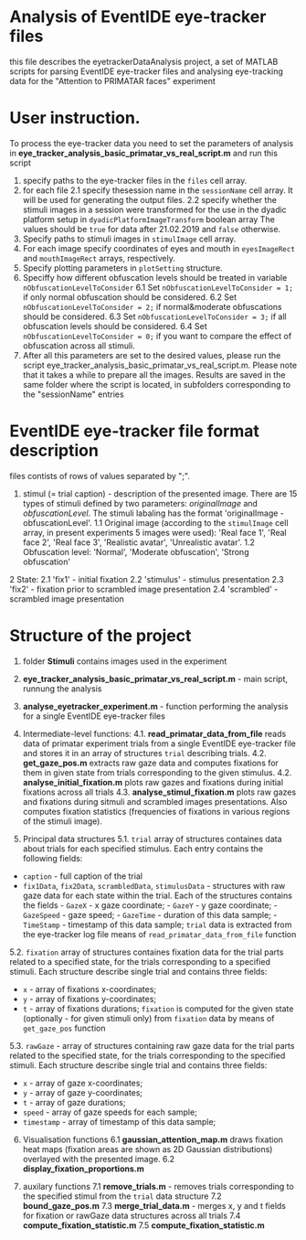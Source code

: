# Analysis of EventIDE eye-tracker files
this file describes the eyetrackerDataAnalysis project, a set of MATLAB scripts for parsing EventIDE eye-tracker files and analysing eye-tracking data for the "Attention to PRIMATAR faces" experiment

# User instruction.
To process the eye-tracker data you need to set the parameters of analysis in **eye_tracker_analysis_basic_primatar_vs_real_script.m** and run this script
1. specify paths to the eye-tracker files in the ``files`` cell array.
2. for each file 
2.1 specify thesession name in the ``sessionName`` cell array. It will be used for generating the output files.
2.2 specify whether the stimuli images in a session were transformed for the use in the dyadic platform setup in ``dyadicPlatformImageTransform`` boolean array
The values should be ``true`` for data after 21.02.2019 and ``false`` otherwise.
3. Specify paths to stimuli images in ``stimulImage`` cell array.
4. For each image specify coordinates of eyes and mouth in ``eyesImageRect`` and ``mouthImageRect`` arrays, respectively.
5. Specify plotting parameters in ``plotSetting`` structure.
6. Speciffy how different obfuscation levels should be treated in variable ``nObfuscationLevelToConsider``
6.1 Set ``nObfuscationLevelToConsider = 1;`` if only normal obfuscation should be considered.
6.2 Set ``nObfuscationLevelToConsider = 2;`` if normal&moderate obfuscations should be considered.
6.3 Set ``nObfuscationLevelToConsider = 3;`` if all obfuscation levels should be considered.
6.4 Set ``nObfuscationLevelToConsider = 0;`` if you want to compare the effect of obfuscation across all stimuli.
7. After all this parameters are set to the desired values, please run the script eye_tracker_analysis_basic_primatar_vs_real_script.m. Please note that it takes a while to prepare all the images. Results are saved in the same folder where the script is located, in subfolders corresponding to the "sessionName" entries

# EventIDE eye-tracker file format description
files contists of rows of values separated by ";".  
1. stimul (= trial caption) - description of the presented image. There are 15 types of stimuli defined by two parameters: *originalImage* and *obfuscationLevel*. The stimuli labaling has the format 'originalImage - obfuscationLevel'.
1.1 Original image (according to the ``stimulImage`` cell array, in present experiments 5 images were used): 'Real face 1', 'Real face 2', 'Real face 3', 'Realistic avatar', 'Unrealistic avatar'. 
1.2 Obfuscation level: 'Normal', 'Moderate obfuscation', 'Strong obfuscation' 

2 State: 
2.1 'fix1' - initial fixation
2.2 'stimulus' - stimulus presentation
2.3 'fix2' - fixation prior to scrambled image presentation
2.4 'scrambled' - scrambled image presentation

# Structure of the project
1. folder **Stimuli** contains images used in the experiment

2. **eye_tracker_analysis_basic_primatar_vs_real_script.m** - main script, runnung the analysis

3. **analyse_eyetracker_experiment.m** - function performing the analysis for a single EventIDE eye-tracker files

4. Intermediate-level functions:
4.1. **read_primatar_data_from_file** reads data of primatar experiment trials from a single EventIDE eye-tracker file and stores it in an array of structures ``trial`` describing trials.
4.2. **get_gaze_pos.m** extracts raw gaze data and computes fixations for them in given state from trials corresponding to the given stimulus. 
4.2. **analyse_initial_fixation.m** plots raw gazes and fixations during initial fixations across all trials
4.3. **analyse_stimul_fixation.m** plots raw gazes and fixations during sitmuli and scrambled images presentations. Also computes fixation statistics (frequencies of fixations in various regions of the stimuli image).

5. Principal data structures
5.1. ``trial`` array of structures containes data about trials for each specified stimulus. Each entry contains the following fields:
- ``caption`` - full caption of the trial
- ``fix1Data``, ``fix2Data``, ``scrambledData``, ``stimulusData`` - structures with raw gaze data for each state within the trial. Each of the structures contains the fields
        - ``GazeX`` - x gaze coordinate;
        - ``GazeY`` - y gaze coordinate;
        - ``GazeSpeed`` - gaze speed;
        - ``GazeTime`` - duration of this data sample;
        - ``TimeStamp`` - timestamp of this data sample;
``trial`` data is extracted from the eye-tracker log file means of ``read_primatar_data_from_file`` function        
        
5.2. ``fixation`` array of structures containes fixation data for the trial parts related to a specified state, for the trials corresponding to a specified stimuli. Each structure describe single trial and contains three fields:
- ``x`` - array of fixations x-coordinates;
- ``y`` - array of fixations y-coordinates;
- ``t`` - array of fixations durations;
``fixation`` is computed for the given state (optionally - for given stimuli only) from ``fixation`` data by means of ``get_gaze_pos`` function

5.3. ``rawGaze`` - array of structures containing raw gaze data for the trial parts related to the specified state, for the trials corresponding to the specified stimuli. Each structure describe single trial and contains three fields:
- ``x`` - array of gaze x-coordinates;
- ``y`` - array of gaze y-coordinates;
- ``t`` - array of gaze durations;
- ``speed`` - array of gaze speeds for each sample;
- ``timestamp`` - array of timestamp of this data sample;

6. Visualisation functions
6.1 **gaussian_attention_map.m** draws fixation heat maps (fixation areas are shown as 2D Gaussian distributions) overlayed with the presented image.
6.2 **display_fixation_proportions.m**

7. auxilary functions
7.1 **remove_trials.m** - removes trials corresponding to the specified stimul from the ``trial`` data structure
7.2 **bound_gaze_pos.m**
7.3 **merge_trial_data.m** - merges x, y and t fields for fixation or rawGaze data structures across all trials
7.4 **compute_fixation_statistic.m**
7.5 **compute_fixation_statistic.m**
